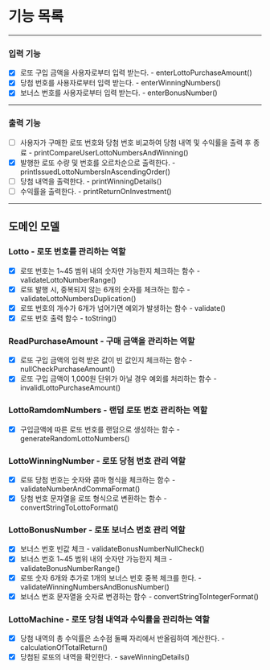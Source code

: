 # 기능 목록

--- 

### 입력 기능
- [x] 로또 구입 금액을 사용자로부터 입력 받는다. - enterLottoPurchaseAmount()
- [x] 당첨 번호를 사용자로부터 입력 받는다. - enterWinningNumbers()
- [x] 보너스 번호를 사용자로부터 입력 받는다. - enterBonusNumber()

---

### 출력 기능
- [ ] 사용자가 구매한 로또 번호와 당첨 번호 비교하여 당첨 내역 및 수익률을 출력 후 종료 -  printCompareUserLottoNumbersAndWinning()
- [x] 발행한 로또 수량 및 번호를 오르차순으로 출력한다. - printIssuedLottoNumbersInAscendingOrder()
- [ ] 당첨 내역을 출력한다. - printWinningDetails()
- [ ] 수익률을 출력한다. - printReturnOnInvestment()

---

## 도메인 모델

### Lotto - 로또 번호를 관리하는 역할
 - [x] 로또 번호는 1~45 범위 내의 숫자만 가능한지 체크하는 함수 - validateLottoNumberRange()
 - [x] 로또 발행 시, 중복되지 않는 6개의 숫자를 체크하는 함수 - validateLottoNumbersDuplication()
 - [x] 로또 번호의 개수가 6개가 넘어가면 예외가 발생하는 함수 - validate()
 - [x] 로또 번호 출력 함수 - toString()

### ReadPurchaseAmount - 구매 금액을 관리하는 역할
 - [x] 로또 구입 금액의 입력 받은 값이 빈 값인지 체크하는 함수 - nullCheckPurchaseAmount()
 - [x] 로또 구입 금액이 1,000원 단위가 아닐 경우 예외를 처리하는 함수 - invalidLottoPurchaseAmount()

### LottoRamdomNumbers - 랜덤 로또 번호 관리하는 역할
 - [x] 구입금액에 따른 로또 번호를 랜덤으로 생성하는 함수 - generateRandomLottoNumbers()

### LottoWinningNumber - 로또 당첨 번호 관리 역할
 - [x] 로또 당첨 번호는 숫자와 콤마 형식을 체크하는 함수 - validateNumberAndCommaFormat()
 - [x] 당첨 번호 문자열을 로또 형식으로 변환하는 함수 - convertStringToLottoFormat()

### LottoBonusNumber - 로또 보너스 번호 관리 역할
 - [x] 보너스 번호 빈값 체크 - validateBonusNumberNullCheck()
 - [x] 보너스 번호 1~45 범위 내의 숫자만 가능한지 체크 - validateBonusNumberRange()
 - [x] 로또 숫자 6개와 추가로 1개의 보너스 번호 중복 체크를 한다. - validateWinningNumbersAndBonusNumber()
 - [x] 보너스 번호 문자열을 숫자로 변경하는 함수 - convertStringToIntegerFormat()

### LottoMachine - 로또 당첨 내역과 수익률을 관리하는 역할
 - [x] 당첨 내역의 총 수익률은 소수점 둘째 자리에서 반올림하여 계산한다. - calculationOfTotalReturn()
 - [x] 당첨된 로또의 내역을 확인한다. - saveWinningDetails()